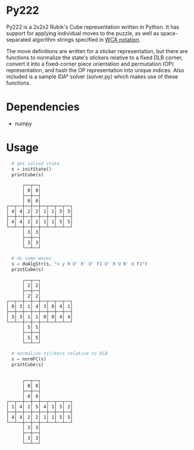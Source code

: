 # Py222

Py222 is a 2x2x2 Rubik's Cube representation written in Python. It has support for applying individual moves to the puzzle, as well as space-separated algorithm strings specified in [WCA notation](https://www.worldcubeassociation.org/regulations/#article-12-notation).

The move definitions are written for a sticker representation, but there are functions to normalize the state's stickers relative to a fixed DLB corner, convert it into a fixed-corner piece orientation and permutation (OP) representation, and hash the OP representation into unique indices. Also included is a sample IDA* solver (solver.py) which makes use of these functions.

# Dependencies

* numpy

# Usage

```python
  # get solved state
  s = initState()
  printCube(s)
```
```
      ┌──┬──┐
      │ 0│ 0│
      ├──┼──┤
      │ 0│ 0│
┌──┬──┼──┼──┼──┬──┬──┬──┐
│ 4│ 4│ 2│ 2│ 1│ 1│ 5│ 5│
├──┼──┼──┼──┼──┼──┼──┼──┤
│ 4│ 4│ 2│ 2│ 1│ 1│ 5│ 5│
└──┴──┼──┼──┼──┴──┴──┴──┘
      │ 3│ 3│
      ├──┼──┤
      │ 3│ 3│
      └──┴──┘
```
```python
  # do some moves
  s = doAlgStr(s, "x y R U' R' U' F2 U' R U R' U F2")
  printCube(s)
```
```
      ┌──┬──┐
      │ 2│ 2│
      ├──┼──┤
      │ 2│ 2│
┌──┬──┼──┼──┼──┬──┬──┬──┐
│ 0│ 3│ 1│ 4│ 3│ 0│ 4│ 1│
├──┼──┼──┼──┼──┼──┼──┼──┤
│ 3│ 3│ 1│ 1│ 0│ 0│ 4│ 4│
└──┴──┼──┼──┼──┴──┴──┴──┘
      │ 5│ 5│
      ├──┼──┤
      │ 5│ 5│
      └──┴──┘
```
```python
  # normalize stickers relative to DLB
  s = normFC(s)
  printCube(s)
```
```

      ┌──┬──┐
      │ 0│ 0│
      ├──┼──┤
      │ 0│ 0│
┌──┬──┼──┼──┼──┬──┬──┬──┐
│ 1│ 4│ 2│ 5│ 4│ 1│ 5│ 2│
├──┼──┼──┼──┼──┼──┼──┼──┤
│ 4│ 4│ 2│ 2│ 1│ 1│ 5│ 5│
└──┴──┼──┼──┼──┴──┴──┴──┘
      │ 3│ 3│
      ├──┼──┤
      │ 3│ 3│
      └──┴──┘
```